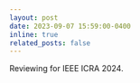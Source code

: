 ```yaml
---
layout: post
date: 2023-09-07 15:59:00-0400
inline: true
related_posts: false
---
```


Reviewing for IEEE ICRA 2024.
